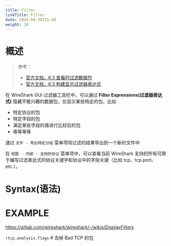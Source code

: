 ```yaml
---
title: Filter
linkTitle: Filter
date: 2024-04-30T15:49
weight: 20
---
```



# 概述

> 参考：
>
> - [官方文档，6.3 查看时过滤数据包](https://www.wireshark.org/docs/wsug_html_chunked/ChWorkDisplayFilterSection.html)
> - [官方文档，6.3 构建显示过滤器表达式](https://www.wireshark.org/docs/wsug_html_chunked/ChWorkBuildDisplayFilterSection.html)

在 WireShark GUI 过滤器工具栏中，可以通过 **Filter Expressions(过滤器表达式)** 隐藏不敢兴趣的数据包，仅显示某些特定的包，比如

- 特定协议的包
- 特定字段的包
- 满足某些字段的值进行比较后的包
- 等等等等

通过 `文件 - 导出特定分组` 菜单项将过滤的结果导出到一个新的文件中

在 `视图 - 内部 - 支持的协议` 菜单项中，可以查看当前 WireShark 支持的所有可用于编写过滤表达式的协议关键字和协议中的字段关键（比如 tcp、tcp.port、etc.）。

# Syntax(语法)



# EXAMPLE

https://gitlab.com/wireshark/wireshark/-/wikis/DisplayFilters

`!tcp.analysis.flags` # 去掉 Bad TCP 的包
